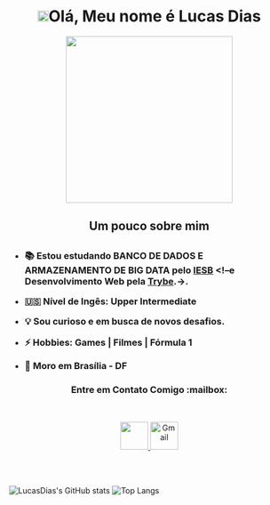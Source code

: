 <h1 align="center">
  <strong><img src="https://avatars2.githubusercontent.com/u/55410300?s=200&v=4" alt="trybe" width="20"/>Olá, Meu nome é Lucas Dias</strong>
</h1>

<p align="center"><img align="center" width="300" src="https://raw.githubusercontent.com/trepichio/trepichio/master/assets/code.gif"></p>

<h2 align="center"><strong>Um pouco sobre mim</strong><h2>

<h3>  
  
  - 📚 Estou estudando <strong>BANCO DE DADOS E ARMAZENAMENTO DE BIG DATA</strong> pelo [IESB](https://www.iesb.br/cursos/banco-de-dados-e-armazenamento-de-big-data-ead/#formulario) <!–e Desenvolvimento Web pela [Trybe](https://www.betrybe.com/).->.
  
  - 🇺🇸 Nível de Ingês: **Upper Intermediate**
  
  - 💡 Sou curioso e em busca de novos desafios.
  
  - ⚡ Hobbies: Games | Filmes | Fórmula 1
    
  - 📌 Moro em Brasília - DF
</h3>
<h3 align="center">Entre em Contato Comigo :mailbox:</h3>
  
  <br>
  
  <p align="center">
  <a href="https://www.linkedin.com/in/lucasdiasal/" target="_blank">
    <img src="https://cdn.icon-icons.com/icons2/805/PNG/512/linkedin_icon-icons.com_65929.png" width="50px">
  </a>
    
  <a href="mailto:lucaalencarID@gmail.com" target="_blank">
    <img src="https://img.icons8.com/fluency/344/gmail-new.png" alt="Gmail"  width="50" />
  </a>
  </p>  
  <br>
  <br>
  
  ![LucasDias's GitHub stats](https://github-readme-stats.vercel.app/api?username=LucasDiasAl&show_icons=true&theme=dracula)
![Top Langs](https://github-readme-stats.vercel.app/api/top-langs/?username=LucasDiasAl&layout=compact&show_icons=true&theme=dracula)
